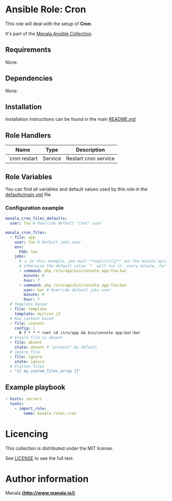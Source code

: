 # Ansible Role: Cron

This role will deal with the setup of __Cron__.

It's part of the [Manala Ansible Collection](https://galaxy.ansible.com/manala/roles).

## Requirements

None.

## Dependencies

None.

## Installation

Installation instructions can be found in the main [README.md](https://github.com/manala/ansible-roles/blob/master/README.md)

## Role Handlers

| Name          | Type    | Description          |
| ------------- | ------- | -------------------- |
| `cron restart | Service | Restart cron service |

## Role Variables

You can find all variables and default values used by this role in the [defaults/main.yml](./defaults/main.yml) file

### Configuration example

```yaml
manala_cron_files_defaults:
  user: foo # Override default "root" user
```

```yaml
manala_cron_files:
  - file: app
    user: foo # Default jobs user
    env:
      FOO: foo
    jobs:
      # ⚠️ In this example, you must **explicitly** set the minute option to `0` to have the job run at a specific hour,
      # otherwise the default value `*` will run it _every minute_ for an hour.
      - command: php /srv/app/bin/console app:foo:bar
        minute: 0
        hour: 7
      - command: php /srv/app/bin/console app:foo:bar
        user: bar # Override default jobs user
        minute: 0
        hour: 7
  # Template based
  - file: template
    template: my/cron.j2
  # Raw content based
  - file: content
    config: |
      0 7 * * * root cd /srv/app && bin/console app:bar:bar
  # Ensure file is absent
  - file: absent
    state: absent # "present" by default
  # Ignore file
  - file: ignore
    state: ignore
  # Flatten files
  - "{{ my_custom_files_array }}"
```

## Example playbook

```yaml
- hosts: servers
  tasks:
    - import_role:  
        name: manala.roles.cron
```

# Licencing

This collection is distributed under the MIT license.

See [LICENSE](https://opensource.org/licenses/MIT) to see the full text.

# Author information

Manala [**(http://www.manala.io/)**](http://www.manala.io)

